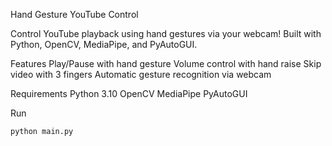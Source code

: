 
 Hand Gesture YouTube Control 

Control YouTube playback using hand gestures via your webcam! Built with Python, OpenCV, MediaPipe, and PyAutoGUI.

 Features
 Play/Pause with hand gesture
 Volume control with hand raise
 Skip video with 3 fingers
 Automatic gesture recognition via webcam

 Requirements
 Python 3.10
 OpenCV
 MediaPipe
 PyAutoGUI

 Run
```bash
python main.py
